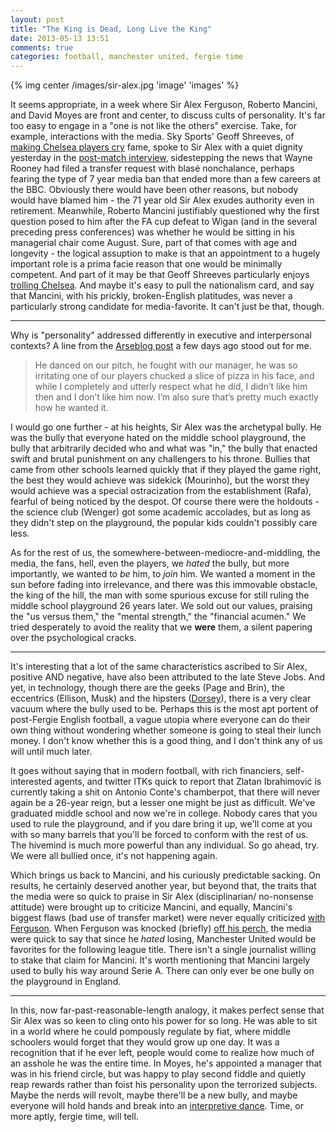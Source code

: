 ```yaml
---
layout: post
title: "The King is Dead, Long Live the King"
date: 2013-05-13 13:51
comments: true
categories: football, manchester united, fergie time
---
```

{% img center /images/sir-alex.jpg 'image' 'images' %}

It seems appropriate, in a week where Sir Alex Ferguson, Roberto Mancini, and David Moyes are front and center, to discuss cults of personality. It's far too easy to engage in a "one is not like the others" exercise. Take, for example, interactions with the media. Sky Sports' Geoff Shreeves, of [making Chelsea players cry](http://www.youtube.com/watch?v=hhinlzXWQqg) fame, spoke to Sir Alex with a quiet dignity yesterday in the [post-match interview](http://www.youtube.com/watch?v=-bQTkjTqCtg), sidestepping the news that Wayne Rooney had filed a transfer request with blasé nonchalance, perhaps fearing the type of 7 year media ban that ended more than a few careers at the BBC. Obviously there would have been other reasons, but nobody would have blamed him - the 71 year old Sir Alex exudes authority even in retirement. Meanwhile, Roberto Mancini justifiably questioned why the first question posed to him after the FA cup defeat to Wigan (and in the several preceding press conferences) was whether he would be sitting in his managerial chair come August. Sure, part of that comes with age and longevity - the logical assuption to make is that an appointment to a hugely important role is a prima facie reason that one would be minimally competent. And part of it may be that Geoff Shreeves particularly enjoys [trolling Chelsea](http://www.youtube.com/watch?v=IMsOq92DPmA). And maybe it's easy to pull the nationalism card, and say that Mancini, with his prickly, broken-English platitudes, was never a particularly strong candidate for media-favorite. It can't just be that, though.

---

Why is "personality" addressed differently in executive and interpersonal contexts? A line from the [Arseblog post](http://arseblog.com/2013/05/back-in-our-hands-thoughts-on-ferguson/) a few days ago stood out for me.
> He danced on our pitch, he fought with our manager, he was so irritating one of our players chucked a slice of pizza in his face, and while I completely and utterly respect what he did, I didn’t like him then and I don’t like him now. I’m also sure that’s pretty much exactly how he wanted it.

I would go one further - at his heights, Sir Alex was the archetypal bully. He was the bully that everyone hated on the middle school playground, the bully that arbitrarily decided who and what was "in," the bully that enacted swift and brutal punishment on any challengers to his throne. Bullies that came from other schools learned quickly that if they played the game right, the best they would achieve was sidekick (Mourinho), but the worst they would achieve was a special ostracization from the establishment (Rafa), fearful of being noticed by the despot. Of course there were the holdouts - the science club (Wenger) got some academic accolades, but as long as they didn't step on the playground, the popular kids couldn't possibly care less.

As for the rest of us, the somewhere-between-mediocre-and-middling, the media, the fans, hell, even the players, we *hated* the bully, but more importantly, we wanted to *be* him, to *join* him. We wanted a moment in the sun before fading into irrelevance, and there was this immovable obstacle, the king of the hill, the man with some spurious excuse for still ruling the middle school playground 26 years later. We sold out our values, praising the "us versus them," the "mental strength," the "financial acumen." We tried desperately to avoid the reality that we **were** them, a silent papering over the psychological cracks.

---

It's interesting that a lot of the same characteristics ascribed to Sir Alex, positive AND negative, have also been attributed to the late Steve Jobs. And yet, in technology, though there are the geeks (Page and Brin), the eccentrics (Ellison, Musk) and the hipsters ([Dorsey](http://www.buzzfeed.com/jwherrman/jack-dorsey-is-the-creepiest-man-on-vine)), there is a very clear vacuum where the bully used to be. Perhaps this is the most apt portent of post-Fergie English football, a vague utopia where everyone can do their own thing without wondering whether someone is going to steal their lunch money. I don't know whether this is a good thing, and I don't think any of us will until much later.

It goes without saying that in modern football, with rich financiers, self-interested agents, and twitter ITKs quick to report that Zlatan Ibrahimović is currently taking a shit on Antonio Conte's chamberpot, that there will never again be a 26-year reign, but a lesser one might be just as difficult. We've graduated middle school and now we're in college. Nobody cares that you used to rule the playground, and if you dare bring it up, we'll come at you with so many barrels that you'll be forced to conform with the rest of us. The hivemind is much more powerful than any individual. So go ahead, try. We were all bullied once, it's not happening again. 

Which brings us back to Mancini, and his curiously predictable sacking. On results, he certainly deserved another year, but beyond that, the traits that the media were so quick to praise in Sir Alex (disciplinarian/ no-nonsense attitude) were brought up to criticize Mancini, and equally, Mancini's biggest flaws (bad use of transfer market) were never equally criticized [with Ferguson](http://en.wikipedia.org/wiki/Juan_Sebastian_Veron). When Ferguson was knocked (briefly) [off his perch](http://www.dailymail.co.uk/sport/football/article-2260656/Manchester-United-v-Liverpool-The-shift-power-Alex-Ferguson-era.html), the media were quick to say that since he *hated* losing, Manchester United would be favorites for the following league title. There isn't a single journalist willing to stake that claim for Mancini. It's worth mentioning that Mancini largely used to bully his way around Serie A. There can only ever be one bully on the playground in England.

---
In this, now far-past-reasonable-length analogy, it makes perfect sense that Sir Alex was so keen to cling onto his power for so long. He was able to sit in a world where he could pompously regulate by fiat, where middle schoolers would forget that they would grow up one day. It was a recognition that if he ever left, people would come to realize how much of an asshole he was the entire time. In Moyes, he's appointed a manager that was in his friend circle, but was happy to play second fiddle and quietly reap rewards rather than foist his personality upon the terrorized subjects. Maybe the nerds will revolt, maybe there'll be a new bully, and maybe everyone will hold hands and break into an [interpretive dance](http://en.wikipedia.org/wiki/High_school_musical). Time, or more aptly, fergie time, will tell. 